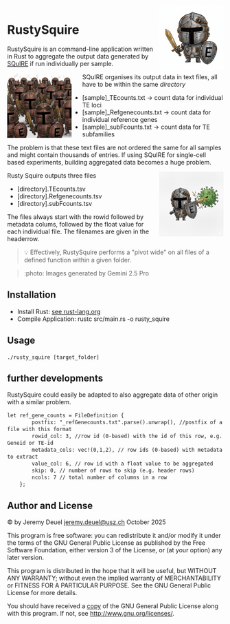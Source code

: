 <img align="right" width="150" height="150" src="img/rusty_squire.png">

# RustySquire

RustySquire is an command-line application written in Rust to aggregate the output data generated by [SQuIRE](https://github.com/wyang17/SQuIRE) if run individually per sample.

<img align="left" width="150" height="150" src="img/rusty_squires.png" style="margin-right: 25px">

SQuIRE organises its output data in text files, all have to be within the same _directory_
* [sample]_TEcounts.txt -> count data for individual TE loci
* [sample]_Refgenecounts.txt -> count data for individual reference genes
* [sample]_subFcounts.txt -> count data for TE subfamilies

The problem is that these text files are not ordered the same for all samples and might contain thousands of entries. If using SQuIRE for single-cell based experiments, building aggregated data becomes a huge problem.

<img align="right" width="150" height="150" src="img/rusty_squire_virus.png">

Rusty Squire outputs three files
* [directory].TEcounts.tsv
* [directory].Refgenecounts.tsv
* [directory].subFcounts.tsv

The files always start with the rowid followed by metadata colums, followed by the float value for each individual file. The filenames are given in the headerrow.

> :bulb: Effectively, RustySquire performs a "pivot wide" on all files of a defined function within a given folder.

> :photo: Images generated by Gemini 2.5 Pro

## Installation
* Install Rust: [see rust-lang.org](https://rust-lang.org/tools/install/)
* Compile Application: rustc src/main.rs -o rusty_squire

## Usage

```{bash}
./rusty_squire [target_folder]
```

## further developments
RustySquire could easily be adapted to also aggregate data of other origin with a similar problem.
```{rust}
let ref_gene_counts = FileDefinition {
        postfix: "_refGenecounts.txt".parse().unwrap(), //postfix of a file with this format
        rowid_col: 3, //row id (0-based) with the id of this row, e.g. Geneid or TE-id
        metadata_cols: vec!(0,1,2), // row ids (0-based) with metadata to extract
        value_col: 6, // row id with a float value to be aggregated
        skip: 0, // number of rows to skip (e.g. header rows)
        ncols: 7 // total number of columns in a row
    };
```


## Author and License
&copy; by Jeremy Deuel <jeremy.deuel@usz.ch> October 2025

This program is free software: you can redistribute it and/or modify
it under the terms of the GNU General Public License as published by
the Free Software Foundation, either version 3 of the License, or
(at your option) any later version.

This program is distributed in the hope that it will be useful,
but WITHOUT ANY WARRANTY; without even the implied warranty of
MERCHANTABILITY or FITNESS FOR A PARTICULAR PURPOSE.  See the
GNU General Public License for more details.

You should have received a [copy](LICENSE) of the GNU General Public License
along with this program.  If not, see <http://www.gnu.org/licenses/>.